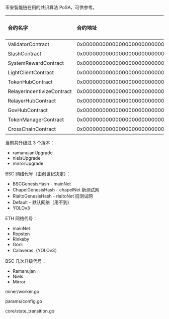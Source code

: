 币安智能链在用的共识算法 PoSA，可供参考。

| 合约名字 | 合约地址 | ABI 文件 |
| :--- | :--- | :--- |
| ValidatorContract | 0x0000000000000000000000000000000000001000 | 略 |
| SlashContract | 0x0000000000000000000000000000000000001001 | 略 |
| SystemRewardContract | 0x0000000000000000000000000000000000001002 | 略 |
| LightClientContract | 0x0000000000000000000000000000000000001003 | 略 |
| TokenHubContract | 0x0000000000000000000000000000000000001004 | 略 |
| RelayerIncentivizeContract | 0x0000000000000000000000000000000000001005 | 略 |
| RelayerHubContract | 0x0000000000000000000000000000000000001006 | 略 |
| GovHubContract | 0x0000000000000000000000000000000000001007 | 略 |
| TokenManagerContract | 0x0000000000000000000000000000000000001008 | 略 |
| CrossChainContract | 0x0000000000000000000000000000000000002000 | 略 |

当前共升级过 3 个版本：

* ramanujanUpgrade
* nielsUpgrade
* mirrorUpgrade

BSC 网络代号（由创世纪决定）：

* BSCGenesisHash - mainNet
* ChapelGenesisHash - chapelNet 新测试网
* RialtoGenesisHash - rialtoNet 旧测试网
* Default - 默认网络（用不到）
* YOLOv3

ETH 网络代号：

* mainNet
* Ropsten
* Rinkeby
* Görli
* Calaveras（YOLOv3）

BSC 几次升级代号：

* Ramanujan
* Niels
* Mirror

miner/worker.go

params/config.go

core/state\_transition.go

